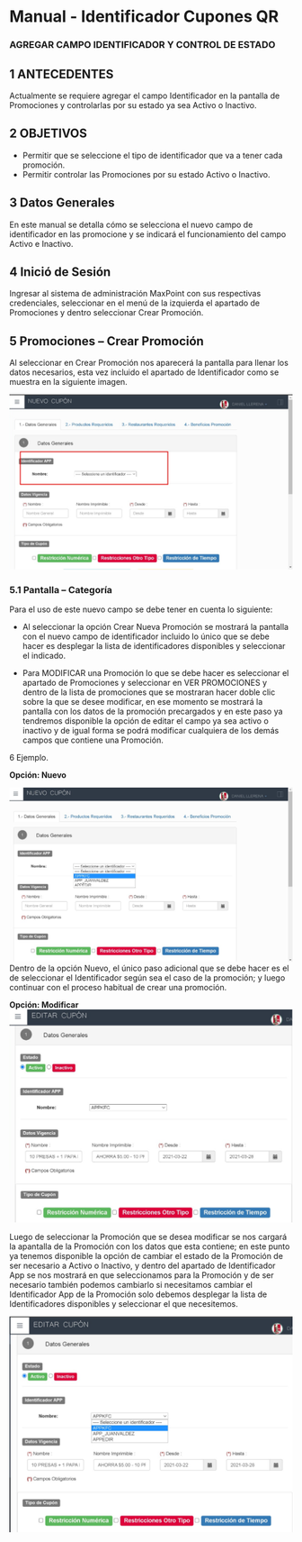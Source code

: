 

# Manual - Identificador Cupones QR


### AGREGAR CAMPO IDENTIFICADOR Y CONTROL DE ESTADO

## 1 ANTECEDENTES

Actualmente se requiere agregar el campo Identificador en la pantalla de Promociones y controlarlas por su estado ya sea Activo o Inactivo.

## 2 OBJETIVOS

- Permitir que se seleccione el tipo de identificador que va a tener cada promoción.
- Permitir controlar las Promociones por su estado Activo o Inactivo.

## 3 Datos Generales

En este manual se detalla cómo se selecciona el nuevo campo de identificador en las promocione y se indicará el funcionamiento del campo Activo e Inactivo.

## 4 Inició de Sesión

Ingresar al sistema de administración MaxPoint con sus respectivas credenciales, seleccionar en el menú de la izquierda el apartado de Promociones y dentro seleccionar Crear Promoción.

## 5 Promociones – Crear Promoción

Al seleccionar en Crear Promoción nos aparecerá la pantalla para llenar los datos necesarios, esta vez incluido el apartado de Identificador como se muestra en la siguiente imagen.

![](img60.png)



### 5.1 Pantalla – Categoría

Para el uso de este nuevo campo se debe tener en cuenta lo siguiente:

- Al seleccionar la opción Crear Nueva Promoción se mostrará la pantalla con el nuevo campo de identificador incluido lo único que se debe hacer es desplegar la lista de identificadores disponibles y seleccionar el indicado.

- Para MODIFICAR una Promoción lo que se debe hacer es seleccionar el apartado de Promociones y seleccionar en VER PROMOCIONES y dentro de la lista de promociones que se mostraran hacer doble clic sobre la que se desee modificar, en ese momento se mostrará la pantalla con los datos de la promoción precargados y en este paso ya tendremos disponible la opción de editar el campo ya sea activo o inactivo y de igual forma se podrá modificar cualquiera de los demás campos que contiene una Promoción.


6 Ejemplo.

**Opción: Nuevo**

![](img61.png)
Dentro de la opción Nuevo, el único paso adicional que se debe hacer es el de seleccionar el Identificador según sea el caso de la promoción; y luego continuar con el proceso habitual de crear una promoción.





**Opción: Modificar**
![](img62.png)

Luego de seleccionar la Promoción que se desea modificar se nos cargará la apantalla de la Promoción con los datos que esta contiene; en este punto ya tenemos disponible la opción de cambiar el estado de la Promoción de ser necesario a Activo o Inactivo, y dentro del apartado de Identificador App se nos mostrará en que seleccionamos para la Promoción y de ser necesario también podemos cambiarlo si necesitamos cambiar el Identificador App de la Promoción solo debemos desplegar la lista de Identificadores disponibles y seleccionar el que necesitemos.

![](img64.png)